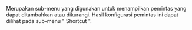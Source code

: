 Merupakan sub-menu yang digunakan untuk menampilkan pemintas yang dapat ditambahkan atau dikurangi. 
Hasil konfigurasi pemintas ini dapat dilihat pada sub-menu " Shortcut ".
